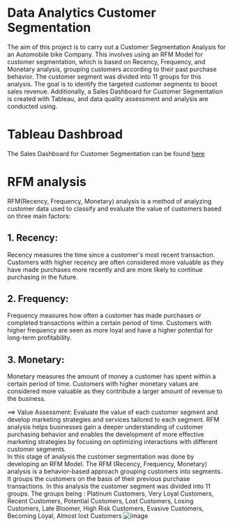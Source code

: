 # Data Analytics Customer Segmentation

The aim of this project is to carry out a Customer Segmentation Analysis for an Automobile bike Company. This involves using an RFM Model for customer segmentation, which is based on Recency, Frequency, and Monetary analysis, grouping customers according to their past purchase behavior. The customer segment was divided into 11 groups for this analysis. The goal is to identify the targeted customer segments to boost sales revenue. Additionally, a Sales Dashboard for Customer Segmentation is created with Tableau, and data quality assessment and analysis are conducted using.

# Tableau Dashbroad
The Sales Dashboard for Customer Segmentation can be found [here](https://public.tableau.com/views/SegmentCustomer_17154038047360/CUSTUMERSEGMENTATION?:language=en-US&publish=yes&:sid=E72C392AB1D44855A3224A681646DAB9-0:0&:display_count=n&:origin=viz_share_link)

# RFM analysis
RFM(Recency, Frequency, Monetary) analysis is a method of analyzing customer data used to classify and evaluate the value of customers based on three main factors:

## 1. Recency:
Recency measures the time since a customer's most recent transaction.
Customers with higher recency are often considered more valuable as they have made purchases more recently and are more likely to continue purchasing in the future.
## 2. Frequency:
Frequency measures how often a customer has made purchases or completed transactions within a certain period of time.
Customers with higher frequency are seen as more loyal and have a higher potential for long-term profitability.
## 3. Monetary:
Monetary measures the amount of money a customer has spent within a certain period of time.
Customers with higher monetary values are considered more valuable as they contribute a larger amount of revenue to the business.

==> Value Assessment: Evaluate the value of each customer segment and develop marketing strategies and services tailored to each segment.
RFM analysis helps businesses gain a deeper understanding of customer purchasing behavior and enables the development of more effective marketing strategies by focusing on optimizing interactions with different customer segments. \
In this stage of analysis the customer segmentation was done by developing an RFM Model. The RFM (Recency, Frequency, Monetary) analysis is a behavior-based approach grouping customers into segments. It groups the customers on the basis of their previous purchase transactions. In this analysis the customer segment was divided into 11 groups. The groups being : Platinum Customers, Very Loyal Customers, Recent Customers, Potential Customers, Lost Customers, Losing Customers, Late Bloomer, High Risk Customers, Evasive Customers, Becoming Loyal, Almost lost Customers
  ![image](https://github.com/NV08hv/Customer-Segmentation/assets/168745635/ff92a225-3d63-4415-bd86-02ef42e69bf8)


